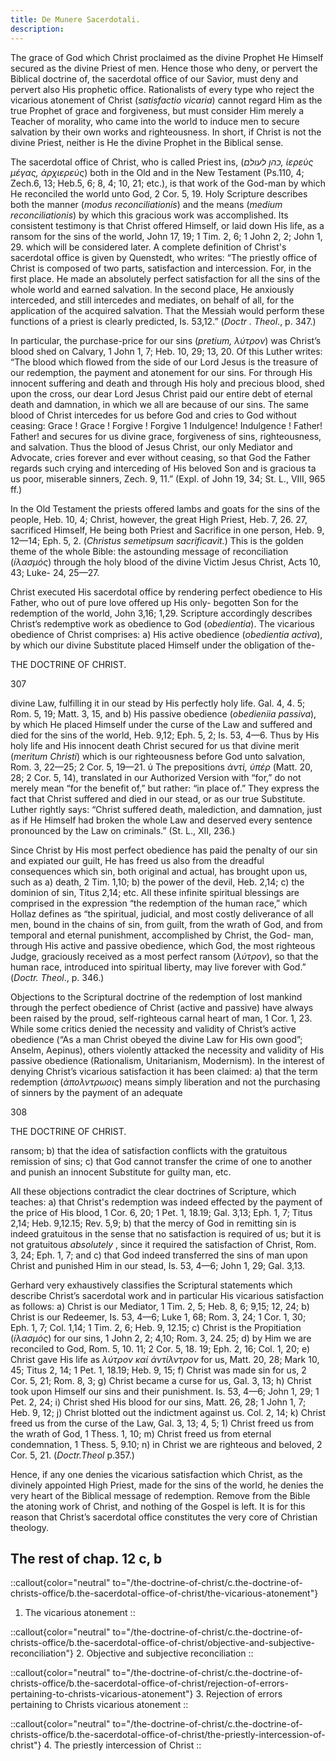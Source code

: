 ```yaml
---
title: De Munere Sacerdotali.
description: 
---
```


The grace of God which Christ proclaimed as the divine Prophet He Himself secured as the divine Priest of men. Hence those who deny, or pervert the Biblical doctrine of, the sacerdotal office of our Savior, must deny and pervert also His prophetic office. Rationalists of every type who reject the vicarious atonement of Christ (_satisfactio vicaria_) cannot regard Him as the true Prophet of grace and forgiveness, but must consider Him merely a Teacher of morality, who came into the world to induce men to secure salvation by their own works and righteousness. In short, if Christ is not the divine Priest, neither is He the divine Prophet in the Biblical sense.

The sacerdotal office of Christ, who is called Priest ins, (_כהן לעולם, ἱερεὺς μέγας, ἀρχιερεύς_) both in the Old and in the New Testament (Ps.110, 4; Zech.6, 13; Heb.5, 6; 8, 4; 10, 21; etc.), is that work of the God-man by which He reconciled the world unto God, 2 Cor. 5, 19. Holy Scripture describes both the manner (_modus reconciliationis_) and the means (_medium reconciliationis_) by which this gracious work was accomplished. Its consistent testimony is that Christ offered Himself, or laid down His life, as a ransom for the sins of the world, John 17, 19; 1 Tim. 2, 6; 1 John 2, 2; John 1, 29. which will be considered later. A complete definition of Christ's sacerdotal office is given by Quenstedt, who writes: “The priestly office of Christ is composed of two parts, satisfaction and intercession. For, in the first place. He made an absolutely perfect satisfaction for all the sins of the whole world and earned salvation. In the second place, He anxiously interceded, and still intercedes and mediates, on behalf of all, for the application of the acquired salvation. That the Messiah would perform these functions of a priest is clearly predicted, Is. 53,12.” (_Doctr . Theol_., p. 347.) 

In particular, the purchase-price for our sins (_pretium,  λύτρον_) was Christ’s blood shed on Calvary, 1 John 1, 7; Heb. 10, 29; 13, 20. Of this Luther writes: “The blood which flowed from the side of our Lord Jesus is the treasure of our redemption, the payment and atonement for our sins. For through His innocent suffering and death and through His holy and precious blood, shed upon the cross, our dear Lord Jesus Christ paid our entire debt of eternal death and damnation, in which we all are because of our sins. The same blood of Christ intercedes for us before God and cries to God without ceasing: Grace ! Grace ! Forgive ! Forgive 1 Indulgence! Indulgence ! Father! Father! and secures for us divine grace, forgiveness of sins, righteousness, and salvation. Thus the blood of Jesus Christ, our only Mediator and Advocate, cries forever and ever without ceasing, so that God the Father regards such crying and interceding of His beloved Son and is gracious ta us poor, miserable sinners, Zech. 9, 11.” (Expl. of John 19, 34; St. L., VIII, 965 ff.) 

In the Old Testament the priests offered lambs and goats for the sins of the people, Heb. 10, 4; Christ, however, the great High Priest, Heb. 7, 26. 27, sacrificed Himself, He being both Priest and Sacrifice in one person, Heb. 9, 12—14; Eph. 5, 2. (_Christus semetipsum sacrificavit._) This is the golden theme of the whole Bible: the astounding message of reconciliation (_íλασμός_) through the holy blood of the divine Victim Jesus Christ, Acts 10, 43; Luke- 24, 25—27. 

Christ executed His sacerdotal office by rendering perfect obedience to His Father, who out of pure love offered up His only- begotten Son for the redemption of the world, John 3,16; 1,29. Scripture accordingly describes Christ’s redemptive work as obedience to God (_obedientia_). The vicarious obedience of Christ comprises: a) His active obedience (_obedientia activa_), by which our divine Substitute placed Himself under the obligation of the- 



THE DOCTRINE OF CHRIST. 


307 


divine Law, fulfilling it in our stead by His perfectly holy life. Gal. 4, 4. 5; Rom. 5, 19; Matt. 3, 15, and b) His passive obedience (_obedieniia passiva_), by which He placed Himself under the curse of the Law and suffered and died for the sins of the world, Heb. 9,12; Eph. 5, 2; Is. 53, 4—6. Thus by His holy life and His innocent death Christ secured for us that divine merit (_meritum Christi_) which is our righteousness before God unto salvation, Rom. 3, 22—25; 2 Cor. 5, 19—21. 
ύ
The prepositions _ἀντὶ, ὑπέρ_ (Matt. 20, 28; 2 Cor. 5, 14), translated in our Authorized Version with “for,” do not merely mean “for the benefit of,” but rather: “in place of.” They express the fact that Christ suffered and died in our stead, or as our true Substitute. Luther rightly says: “Christ suffered death, malediction, and damnation, just as if He Himself had broken the whole Law and deserved every sentence pronounced by the Law on criminals.” (St. L., XII, 236.) 

Since Christ by His most perfect obedience has paid the penalty of our sin and expiated our guilt, He has freed us also from the dreadful consequences which sin, both original and actual, has brought upon us, such as a) death, 2 Tim. 1,10; b) the power of the devil, Heb. 2,14; c) the dominion of sin, Titus 2,14; etc. All these infinite spiritual blessings are comprised in the expression “the redemption of the human race,” which Hollaz defines as “the spiritual, judicial, and most costly deliverance of all men, bound in the chains of sin, from guilt, from the wrath of God, and from temporal and eternal punishment, accomplished by Christ, the God- man, through His active and passive obedience, which God, the most righteous Judge, graciously received as a most perfect ransom (_λύτρον_), so that the human race, introduced into spiritual liberty, may live forever with God.” (_Doctr. Theol_., p. 346.) 

Objections to the Scriptural doctrine of the redemption of lost mankind through the perfect obedience of Christ (active and passive) have always been raised by the proud, self-righteous carnal heart of man, 1 Cor. 1, 23. While some critics denied the necessity and validity of Christ’s active obedience (“As a man Christ obeyed the divine Law for His own good”; Anselm, Aepinus), others violently attacked the necessity and validity of His passive obedience (Rationalism, Unitarianism, Modernism). In the interest of denying Christ’s vicarious satisfaction it has been claimed: a) that the term redemption (_άπολντρωοις_) means simply liberation and not the purchasing of sinners by the payment of an adequate 



308 


THE DOCTRINE OF CHRIST. 


ransom; b) that the idea of satisfaction conflicts with the gratuitous remission of sins; c) that God cannot transfer the crime of one to another and punish an innocent Substitute for guilty man, etc. 

All these objections contradict the clear doctrines of Scripture, which teaches: a) that Christ's redemption was indeed effected by the payment of the price of His blood, 1 Cor. 6, 20; 1 Pet. 1, 18.19; Gal. 3,13; Eph. 1, 7; Titus 2,14; Heb. 9,12.15; Rev. 5,9; b) that the mercy of God in remitting sin is indeed gratuitous in the sense that no satisfaction is required of us; but it is not gratuitous _absolutely_ , since it required the satisfaction of Christ, Rom. 3, 24; Eph. 1, 7; and c) that God indeed transferred the sins of man upon Christ and punished Him in our stead, Is. 53, 4—6; John 1, 29; Gal. 3,13. 

Gerhard very exhaustively classifies the Scriptural statements which describe Christ’s sacerdotal work and in particular His vicarious satisfaction as follows: a) Christ is our Mediator, 1 Tim. 2, 5; Heb. 8, 6; 9,15; 12, 24; b) Christ is our Redeemer, Is. 53, 4—6; Luke 1, 68; Rom. 3, 24; 1 Cor. 1, 30; Eph. 1, 7; Col. 1,14; 1 Tim. 2, 6; Heb. 9, 12.15; c) Christ is the Propitiation (_íλασμός_) for our sins, 1 John 2, 2; 4,10; Rom. 3, 24. 25; d) by Him we are reconciled to God, Rom. 5, 10. 11; 2 Cor. 5, 18. 19; Eph. 2, 16; Col. 1, 20; e) Christ gave His life as _λύτρον καί άντίλντρον_ for us, Matt. 20, 28; Mark 10, 45; Titus 2, 14; 1 Pet. 1, 18.19; Heb. 9, 15; f) Christ was made sin for us, 2 Cor. 5, 21; Rom. 8, 3; g) Christ became a curse for us, Gal. 3, 13; h) Christ took upon Himself our sins and their punishment. Is. 53, 4—6; John 1, 29; 1 Pet. 2, 24; i) Christ shed His blood for our sins, Matt. 26, 28; 1 John 1, 7; Heb. 9, 12; j) Christ blotted out the indictment against us. Col. 2, 14; k) Christ freed us from the curse of the Law, Gal. 3, 13; 4, 5; 1) Christ freed us from the wrath of God, 1 Thess. 1, 10; m) Christ freed us from eternal condemnation, 1 Thess. 5, 9.10; n) in Christ we are righteous and beloved, 2 Cor. 5, 21. (_Doctr.Theol_ p.357.) 

Hence, if any one denies the vicarious satisfaction which Christ, as the divinely appointed High Priest, made for the sins of the world, he denies the very heart of the Biblical message of redemption. Remove from the Bible the atoning work of Christ, and nothing of the Gospel is left. It is for this reason that Christ’s sacerdotal office constitutes the very core of Christian theology. 

## The rest of chap. 12 c, b

::callout{color="neutral" to="/the-doctrine-of-christ/c.the-doctrine-of-christs-office/b.the-sacerdotal-office-of-christ/the-vicarious-atonement"}
1. The vicarious atonement
::

::callout{color="neutral" to="/the-doctrine-of-christ/c.the-doctrine-of-christs-office/b.the-sacerdotal-office-of-christ/objective-and-subjective-reconciliation"}
2. Objective and subjective reconciliation
::

::callout{color="neutral" to="/the-doctrine-of-christ/c.the-doctrine-of-christs-office/b.the-sacerdotal-office-of-christ/rejection-of-errors-pertaining-to-christs-vicarious-atonement"}
3. Rejection of errors pertaining to Christs vicarious atonement
::

::callout{color="neutral" to="/the-doctrine-of-christ/c.the-doctrine-of-christs-office/b.the-sacerdotal-office-of-christ/the-priestly-intercession-of-christ"}
4. The priestly intercession of Christ
::
